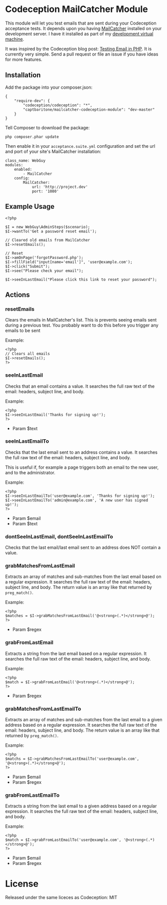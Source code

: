 # Codeception MailCatcher Module

This module will let you test emails that are sent during your Codeception
acceptance tests. It depends upon you having
[MailCatcher](http://mailcatcher.me/) installed on your development server.
I have it installed as part of my [development virtual
machine](https://github.com/captbaritone/vagrant-lamp).

It was inspired by the Codeception blog post: [Testing Email in
PHP](http://codeception.com/12-15-2013/testing-emails-in-php). It is currently
very simple. Send a pull request or file an issue if you have ideas for more
features.

## Installation

Add the package into your composer.json:

    {
        "require-dev": {
            "codeception/codeception": "*",
            "captbaritone/mailcatcher-codeception-module": "dev-master"
        }
    }

Tell Composer to download the package:

    php composer.phar update

Then enable it in your `acceptance.suite.yml` configuration and set the url and
port of your site's MailCatcher installation:

    class_name: WebGuy
    modules:
        enabled:
            - MailCatcher
        config:
            MailCatcher:
                url: 'http://project.dev'
                port: '1080'

## Example Usage

    <?php

    $I = new WebGuy\AdminSteps($scenario);
    $I->wantTo('Get a password reset email');

    // Cleared old emails from MailCatcher
    $I->resetEmails();

    // Reset 
    $I->amOnPage('forgotPassword.php');
    $I->fillField("input[name='email']", 'user@example.com');
    $I->click("Submit");
    $I->see("Please check your email");

    $I->seeInLastEmail("Please click this link to reset your password");

## Actions

### resetEmails

Clears the emails in MailCatcher's list. This is prevents seeing emails sent
during a previous test. You probably want to do this before you trigger any
emails to be sent

Example:

    <?php
    // Clears all emails
    $I->resetEmails();
    ?>

### seeInLastEmail

Checks that an email contains a value. It searches the full raw text of the
email: headers, subject line, and body.

Example:

    <?php
    $I->seeInLastEmail('Thanks for signing up!');
    ?>

* Param $text

### seeInLastEmailTo

Checks that the last email sent to an address contains a value. It searches the
full raw text of the email: headers, subject line, and body.

This is useful if, for example a page triggers both an email to the new user,
and to the administrator.

Example:

    <?php
    $I->seeInLastEmailTo('user@example.com', 'Thanks for signing up!');
    $I->seeInLastEmailTo('admin@example.com', 'A new user has signed up!');
    ?>

* Param $email
* Param $text

### dontSeeInLastEmail, dontSeeInLastEmailTo

Checks that the last email/last email sent to an address does NOT contain a value. 

### grabMatchesFromLastEmail

Extracts an array of matches and sub-matches from the last email based on
a regular expression. It searches the full raw text of the email: headers,
subject line, and body. The return value is an array like that returned by
`preg_match()`.

Example:

    <?php
    $matches = $I->grabMatchesFromLastEmail('@<strong>(.*)</strong>@');
    ?>

* Param $regex

### grabFromLastEmail

Extracts a string from the last email based on a regular expression.
It searches the full raw text of the email: headers, subject line, and body.

Example:

    <?php
    $match = $I->grabFromLastEmail('@<strong>(.*)</strong>@');
    ?>

* Param $regex

### grabMatchesFromLastEmailTo

Extracts an array of matches and sub-matches from the last email to a given
address based on a regular expression. It searches the full raw text of the
email: headers, subject line, and body. The return value is an array like that
returned by `preg_match()`.

Example:

    <?php
    $matchs = $I->grabMatchesFromLastEmailTo('user@example.com', '@<strong>(.*)</strong>@');
    ?>

* Param $email
* Param $regex

### grabFromLastEmailTo

Extracts a string from the last email to a given address based on a regular
expression.  It searches the full raw text of the email: headers, subject
line, and body.

Example:

    <?php
    $match = $I->grabFromLastEmailTo('user@example.com', '@<strong>(.*)</strong>@');
    ?>

* Param $email
* Param $regex

# License

Released under the same liceces as Codeception: MIT

